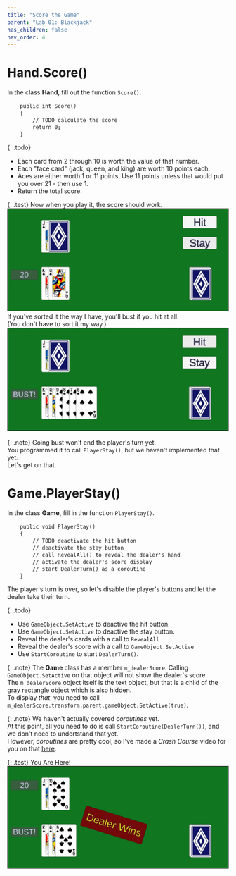 ```yaml
---
title: "Score the Game"
parent: "Lab 01: Blackjack"
has_children: false
nav_order: 4
---
```


# Hand.Score()

In the class **Hand**, fill out the function `Score()`.
```
    public int Score()
    {
        // TODO calculate the score
        return 0;
    }
```

{: .todo}
* Each card from 2 through 10 is worth the value of that number.
* Each "face card" (jack, queen, and king) are worth 10 points each.
* Aces are either worth 1 or 11 points. Use 11 points unless that would put you over 21 - then use 1.
* Return the total score.

{: .test}
Now when you play it, the score should work.\
![Score](images/lab01/score01.jpg "Score")
If you've sorted it the way I have, you'll bust if you hit at all.\
(You don't have to sort it my way.)
![Bust](images/lab01/score02.jpg "Bust")

{: .note}
Going bust won't end the player's turn yet.\
You programmed it to call `PlayerStay()`, but we haven't implemented that yet.\
Let's get on that.

# Game.PlayerStay()

In the class **Game**, fill in the function `PlayerStay()`.
```
    public void PlayerStay()
    {
        // TODO deactivate the hit button
        // deactivate the stay button
        // call RevealAll() to reveal the dealer's hand
        // activate the dealer's score display
        // start DealerTurn() as a coroutine
    }
```
The player's turn is over, so let's disable the player's buttons and let the dealer take their turn.

{: .todo}
* Use `GameObject.SetActive` to deactive the hit button.
* Use `GameObject.SetActive` to deactive the stay button.
* Reveal the dealer's cards with a call to `RevealAll`
* Reveal the dealer's score with a call to `GameObject.SetActive`
* Use `StartCoroutine` to start `DealerTurn()`.

{: .note}
The **Game** class has a member `m_dealerScore`. Calling `GameObject.SetActive` on that object will not show the dealer's score.\
The `m_dealerScore` object itself is the text object, but that is a child of the gray rectangle object which is also hidden.\
To display *that*, you need to call `m_dealerScore.transform.parent.gameObject.SetActive(true)`.

{: .note}
We haven't actually covered *coroutines* yet.\
At this point, all you need to do is call `StartCoroutine(DealerTurn())`, and we don't need to undertstand that yet.\
However, *coroutines* are pretty cool, so I've made a *Crash Course* video for you on that [here](https://youtu.be/2QlxKM38HnM).

{: .test}
You Are Here!
![Score Works](images/lab01/player_stay.jpg "Score Works")